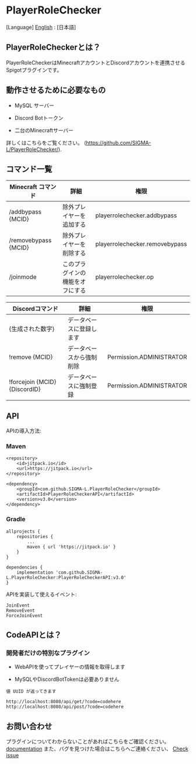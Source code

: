 # PlayerRoleChecker
[Language] [English](https://rpc-mc.net/en/) : [日本語]

## PlayerRoleCheckerとは？

PlayerRoleCheckerはMinecraftアカウントとDiscordアカウントを連携させるSpigotプラグインです。

## 動作させるために必要なもの

- MySQL サーバー

- Discord Botトークン

- 二台のMinecraftサーバー


詳しくはこちらをご覧ください。 (https://github.com/SIGMA-L/PlayerRoleChecker/).

## コマンド一覧

| Minecraft コマンド           | 詳細 | 権限 |
|---------------------------| --- | --- |
| /addbypass {MCID}    | 除外プレイヤーを追加する | playerrolechecker.addbypass |
| /removebypass {MCID} | 除外プレイヤーを削除する | playerrolechecker.removebypass |
| /joinmode                 | このプラグインの機能をオフにする | playerrolechecker.op |

| Discordコマンド                     | 詳細 | 権限 |
|------------------------------------| --- | --- |
| {生成された数字}                          | データベースに登録します |  |
| !remove {MCID}                | データベースから強制削除 | Permission.ADMINISTRATOR |
| !forcejoin {MCID} {DiscordID} | データベースに強制登録 | Permission.ADMINISTRATOR |

## API

APIの導入方法:

### Maven

    <repository>
        <id>jitpack.io</id>
        <url>https://jitpack.io</url>
    </repository>

	<dependency>
	    <groupId>com.github.SIGMA-L.PlayerRoleChecker</groupId>
	    <artifactId>PlayerRoleCheckerAPI</artifactId>
	    <version>v3.0</version>
	</dependency>

### Gradle

    allprojects {
		repositories {
			...
			maven { url 'https://jitpack.io' }
		}
	}

    dependencies {
        implementation 'com.github.SIGMA-L.PlayerRoleChecker:PlayerRoleCheckerAPI:v3.0'
	}

APIを実装して使えるイベント:
    
    JoinEvent
    RemoveEvent
    ForceJoinEvent
    
## CodeAPIとは？

### 開発者だけの特別なプラグイン

- WebAPIを使ってプレイヤーの情報を取得します

- MySQLやDiscordBotTokenは必要ありません

```
値 UUID が返ってきます

http://localhost:8080/api/get/?code=codehere
http://localhost:8080/api/post/?code=codehere
```

## お問い合わせ

 プラグインについてわからないことがあればこちらをご確認ください。[documentation](https://github.com/SIGMA-L/PlayerRoleChecker/wiki) また、バグを見つけた場合はこちらへご連絡ください、 [Check issue](https://github.com/SIGMA-L/PlayerRoleChecker/issues)
